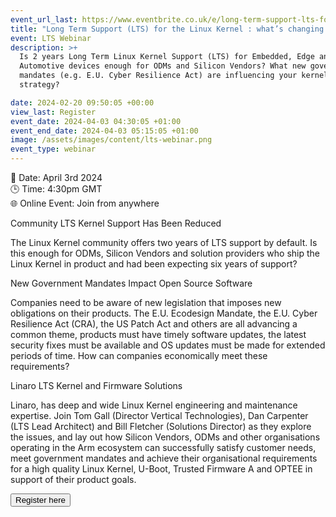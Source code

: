 ```yaml
---
event_url_last: https://www.eventbrite.co.uk/e/long-term-support-lts-for-the-linux-kernel-whats-changing-now-tickets-856142694847?_gl=1*i9xl9a*_ga*MTk4MzMzODY1My4xNzA5MjIyMDM0*_ga_E12E6FXFVK*MTcwOTYzMDkyMS4zLjEuMTcwOTYzMTI1My4wLjAuMA..
title: "Long Term Support (LTS) for the Linux Kernel : what’s changing now? "
event: LTS Webinar
description: >+
  Is 2 years Long Term Linux Kernel Support (LTS) for Embedded, Edge and
  Automotive devices enough for ODMs and Silicon Vendors? What new government
  mandates (e.g. E.U. Cyber Resilience Act) are influencing your kernel
  strategy? 

date: 2024-02-20 09:50:05 +00:00
view_last: Register
event_date: 2024-04-03 04:30:05 +01:00
event_end_date: 2024-04-03 05:15:05 +01:00
image: /assets/images/content/lts-webinar.png
event_type: webinar
---
```


📆 Date: April 3rd 2024
<br>🕒 Time: 4:30pm GMT
<br>🌐 Online Event: Join from anywhere

Community LTS Kernel Support Has Been Reduced

The Linux Kernel community offers two years of LTS support by default. Is this enough for ODMs, Silicon Vendors and solution providers who ship the Linux Kernel in product and had been expecting six years of support?

New Government Mandates Impact Open Source Software

Companies need to be aware of new legislation that imposes new obligations on their products. The E.U. Ecodesign Mandate, the E.U. Cyber Resilience Act (CRA), the US Patch Act and others are all advancing a common theme, products must have timely software updates, the latest security fixes must be available and OS updates must be made for extended periods of time. How can companies economically meet these requirements?

Linaro LTS Kernel and Firmware Solutions

Linaro, has deep and wide Linux Kernel engineering and maintenance expertise. Join Tom Gall (Director Vertical Technologies), Dan Carpenter (LTS Lead Architect) and Bill Fletcher (Solutions Director) as they explore the issues, and lay out how Silicon Vendors, ODMs and other organisations operating in the Arm ecosystem can successfully satisfy customer needs, meet government mandates and achieve their organisational requirements for a high quality Linux Kernel, U-Boot, Trusted Firmware A and OPTEE in support of their product goals.

<form action="https://www.eventbrite.co.uk/e/long-term-support-lts-for-the-linux-kernel-whats-changing-now-tickets-856142694847?_gl=1*i9xl9a*_ga*MTk4MzMzODY1My4xNzA5MjIyMDM0*_ga_E12E6FXFVK*MTcwOTYzMDkyMS4zLjEuMTcwOTYzMTI1My4wLjAuMA..">

<button type="submit">Register here</button>

</form>
